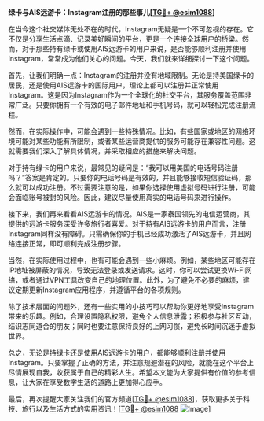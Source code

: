 **绿卡与AIS远游卡：Instagram注册的那些事儿[[TG💪+ @esim1088](https://t.me/s/esim1088)]**

在当今这个社交媒体无处不在的时代，Instagram无疑是一个不可忽视的存在。它不仅是分享生活点滴、记录美好瞬间的平台，更是一个连接全球用户的桥梁。然而，对于那些持有绿卡或使用AIS远游卡的用户来说，是否能够顺利注册并使用Instagram，常常成为他们关心的问题。今天，我们就来详细探讨一下这个问题。

首先，让我们明确一点：Instagram的注册并没有地域限制。无论是持美国绿卡的居民，还是使用AIS远游卡的国际用户，理论上都可以注册并正常使用Instagram。这是因为Instagram作为一个全球化的社交平台，其服务覆盖范围非常广泛。只要你拥有一个有效的电子邮件地址和手机号码，就可以轻松完成注册流程。

然而，在实际操作中，可能会遇到一些特殊情况。比如，有些国家或地区的网络环境可能对某些功能有所限制，或者某些运营商提供的服务可能存在兼容性问题。这就需要我们深入了解具体情况，并采取相应的措施来解决问题。

对于持有绿卡的用户来说，最常见的疑问是：“我可以用美国的电话号码注册吗？”答案是肯定的。只要你的电话号码是有效的，并且能够接收短信验证码，那么就可以成功注册。不过需要注意的是，如果你选择使用虚拟号码进行注册，可能会面临账号被封的风险。因此，建议尽量使用真实的电话号码来进行操作。

接下来，我们再来看看AIS远游卡的情况。AIS是一家泰国领先的电信运营商，其提供的远游卡服务深受许多旅行者喜爱。对于持有AIS远游卡的用户而言，注册Instagram同样没有障碍。只需确保你的手机已经成功激活了AIS远游卡，并且网络连接正常，即可顺利完成注册步骤。

当然，在实际使用过程中，也有可能会遇到一些小麻烦。例如，某些地区可能存在IP地址被屏蔽的情况，导致无法登录或发送请求。这时，你可以尝试更换Wi-Fi网络，或者通过VPN工具改变自己的地理位置。此外，为了避免不必要的麻烦，建议定期更新Instagram应用程序，并遵循平台的各项规则。

除了技术层面的问题外，还有一些实用的小技巧可以帮助你更好地享受Instagram带来的乐趣。例如，合理设置隐私权限，避免个人信息泄露；积极参与社区互动，结识志同道合的朋友；同时也要注意保持良好的上网习惯，避免长时间沉迷于虚拟世界。

总之，无论是持绿卡还是使用AIS远游卡的用户，都能够顺利注册并使用Instagram。只要掌握了正确的方法，并注意规避潜在的风险，就能在这个平台上尽情展现自我，收获属于自己的精彩人生。希望本文能为大家提供有价值的参考信息，让大家在享受数字生活的道路上更加得心应手。

最后，再次提醒大家关注我们的官方频道[[TG💪+ @esim1088](https://t.me/s/esim1088)]，获取更多关于科技、旅行以及生活方式的实用资讯！[[TG💪+ @esim1088](https://t.me/s/esim1088) ![Image](https://i.postimg.cc/4NQfJmqS/Snipaste-2025-05-13-00-14-12.png)]